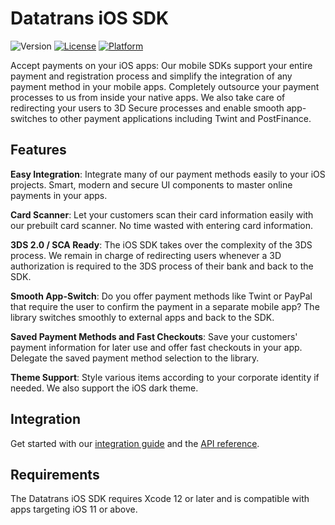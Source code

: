 # **Datatrans iOS SDK**
![Version](https://img.shields.io/badge/Version-2.4.0-5B728F)
[![License](https://img.shields.io/badge/License-Datatrans-lightgrey)](https://raw.githubusercontent.com/datatrans/ios-sdk/master/LICENSE)
[![Platform](https://img.shields.io/badge/platform-ios-0BAF73)](https://github.com/datatrans/ios-sdk)

Accept payments on your iOS apps: Our mobile SDKs support your entire payment and registration process and simplify the integration of any payment method in your mobile apps. Completely outsource your payment processes to us from inside your native apps. We also take care of redirecting your users to 3D Secure processes and enable smooth app-switches to other payment applications including Twint and PostFinance.

## **Features**
**Easy Integration**: Integrate many of our payment methods easily to your iOS projects. Smart, modern and secure UI components to master online payments in your apps.

**Card Scanner**: Let your customers scan their card information easily with our prebuilt card scanner. No time wasted with entering card information.

**3DS 2.0 / SCA Ready**: The iOS SDK takes over the complexity of the 3DS process. We remain in charge of redirecting users whenever a 3D authorization is required to the 3DS process of their bank and back to the SDK.

**Smooth App-Switch**: Do you offer payment methods like Twint or PayPal that require the user to confirm the payment in a separate mobile app? The library switches smoothly to external apps and back to the SDK.

**Saved Payment Methods and Fast Checkouts**: Save your customers' payment information for later use and offer fast checkouts in your app. Delegate the saved payment method selection to the library.

**Theme Support**: Style various items according to your corporate identity if needed. We also support the iOS dark theme.

## **Integration**
Get started with our [integration guide](https://docs.datatrans.ch/docs/mobile-sdk-2) and the [API reference](https://datatrans.github.io/ios-sdk/).

## **Requirements**
The Datatrans iOS SDK requires Xcode 12 or later and is compatible with apps targeting iOS 11 or above.

